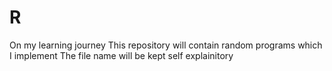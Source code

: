 # R
On my learning journey
This repository will contain random programs which I implement 
The file name will be kept self explainitory
